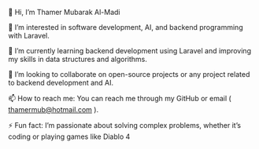 👋 Hi, I’m Thamer Mubarak Al-Madi

👀 I’m interested in software development, AI, and backend programming with Laravel.

🌱 I’m currently learning backend development using Laravel and improving my skills in data structures and algorithms.

💞️ I’m looking to collaborate on open-source projects or any project related to backend development and AI.

📫 How to reach me: You can reach me through my GitHub or email ( thamermub@hotmail.com ).

⚡ Fun fact: I’m passionate about solving complex problems, whether it’s coding or playing games like Diablo 4 

<!---
ThamerMub/ThamerMub is a ✨ special ✨ repository because its `README.md` (this file) appears on your GitHub profile.
You can click the Preview link to take a look at your changes.
--->
